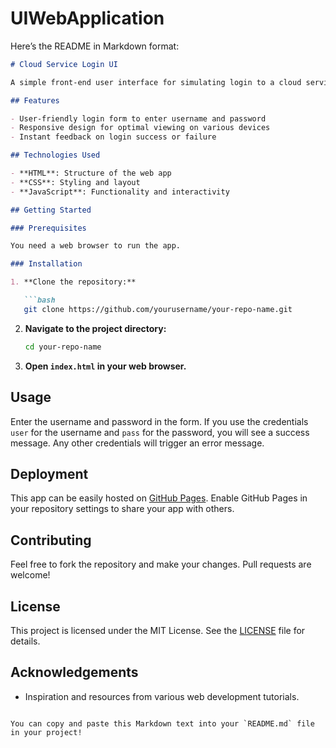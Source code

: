 # UIWebApplication
Here’s the README in Markdown format:

```markdown
# Cloud Service Login UI

A simple front-end user interface for simulating login to a cloud service, built with HTML, CSS, and JavaScript.

## Features

- User-friendly login form to enter username and password
- Responsive design for optimal viewing on various devices
- Instant feedback on login success or failure

## Technologies Used

- **HTML**: Structure of the web app
- **CSS**: Styling and layout
- **JavaScript**: Functionality and interactivity

## Getting Started

### Prerequisites

You need a web browser to run the app.

### Installation

1. **Clone the repository:**

   ```bash
   git clone https://github.com/yourusername/your-repo-name.git
   ```

2. **Navigate to the project directory:**

   ```bash
   cd your-repo-name
   ```

3. **Open `index.html` in your web browser.**

## Usage

Enter the username and password in the form. If you use the credentials `user` for the username and `pass` for the password, you will see a success message. Any other credentials will trigger an error message.

## Deployment

This app can be easily hosted on [GitHub Pages](https://pages.github.com/). Enable GitHub Pages in your repository settings to share your app with others.

## Contributing

Feel free to fork the repository and make your changes. Pull requests are welcome!

## License

This project is licensed under the MIT License. See the [LICENSE](LICENSE) file for details.

## Acknowledgements

- Inspiration and resources from various web development tutorials.
```

You can copy and paste this Markdown text into your `README.md` file in your project!
